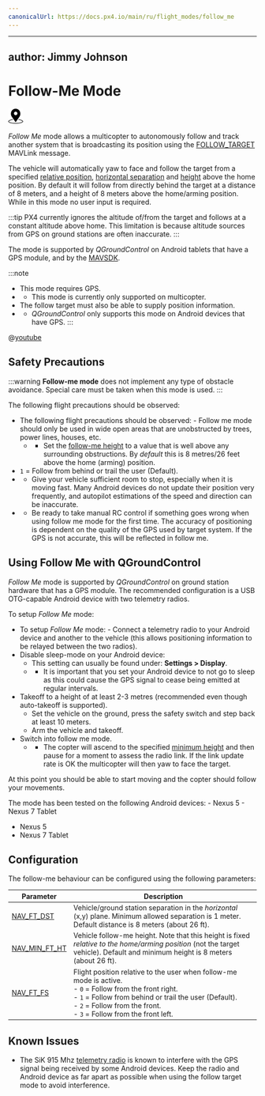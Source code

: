 ```yaml
---
canonicalUrl: https://docs.px4.io/main/ru/flight_modes/follow_me
---
```


---
author: Jimmy Johnson
---

# Follow-Me Mode

[<img src="../../assets/site/position_fixed.svg" title="Position fix required (e.g. GPS)" width="30px" />](../getting_started/flight_modes.md#key_position_fixed)

*Follow Me* mode allows a multicopter to autonomously follow and track another system that is broadcasting its position using the [FOLLOW_TARGET](https://mavlink.io/en/messages/common.html#FOLLOW_TARGET) MAVLink message.

The vehicle will automatically yaw to face and follow the target from a specified [relative position](#NAV_FT_FS), [horizontal separation](#NAV_FT_DST) and [height](#NAV_MIN_FT_HT) above the home position. By default it will follow from directly behind the target at a distance of 8 meters, and a height of 8 meters above the home/arming position. While in this mode no user input is required.

:::tip
PX4 currently ignores the altitude of/from the target and follows at a constant altitude above home.
This limitation is because altitude sources from GPS on ground stations are often inaccurate.
:::

The mode is supported by *QGroundControl* on Android tablets that have a GPS module, and by the [MAVSDK](https://mavsdk.mavlink.io/main/en/cpp/api_reference/classmavsdk_1_1_follow_me.html).

:::note
* This mode requires GPS.
* * This mode is currently only supported on multicopter.
* The follow target must also be able to supply position information.
* * *QGroundControl* only supports this mode on Android devices that have GPS. :::

@[youtube](https://youtu.be/RxDL4CtkzAQ)

## Safety Precautions

:::warning
**Follow-me mode** does not implement any type of obstacle avoidance. Special care must be taken when this mode is used. :::

The following flight precautions should be observed:
- The following flight precautions should be observed: - Follow me mode should only be used in wide open areas that are unobstructed by trees, power lines, houses, etc.
  - - Set the [follow-me height](#NAV_MIN_FT_HT) to a value that is well above any surrounding obstructions. By *default* this is 8 metres/26 feet above the home (arming) position.
- `1` = Follow from behind or trail the user (Default).
- - Give your vehicle sufficient room to stop, especially when it is moving fast. Many Android devices do not update their position very frequently, and autopilot estimations of the speed and direction can be inaccurate.
- - Be ready to take manual RC control if something goes wrong when using follow me mode for the first time. The accuracy of positioning is dependent on the quality of the GPS used by target system. If the GPS is not accurate, this will be reflected in follow me.

## Using Follow Me with QGroundControl

*Follow Me* mode is supported by *QGroundControl* on ground station hardware that has a GPS module. The recommended configuration is a USB OTG-capable Android device with two telemetry radios.

To setup *Follow Me* mode:
- To setup *Follow Me* mode: - Connect a telemetry radio to your Android device and another to the vehicle (this allows positioning information to be relayed between the two radios).
- Disable sleep-mode on your Android device:
  - This setting can usually be found under: **Settings \> Display**.
  - - It is important that you set your Android device to not go to sleep as this could cause the GPS signal to cease being emitted at regular intervals.
- Takeoff to a height of at least 2-3 metres (recommended even though auto-takeoff is supported).
  - Set the vehicle on the ground, press the safety switch and step back at least 10 meters.
  - Arm the vehicle and takeoff.
- Switch into follow me mode.
  - - The copter will ascend to the specified [minimum height](#NAV_MIN_FT_HT) and then pause for a moment to assess the radio link. If the link update rate is OK the multicopter will then yaw to face the target.

At this point you should be able to start moving and the copter should follow your movements.

The mode has been tested on the following Android devices: - Nexus 5 - Nexus 7 Tablet
- Nexus 5
- Nexus 7 Tablet


## Configuration

The follow-me behaviour can be configured using the following parameters:

| Parameter                                                                                                  | Description                                                                                                                                                                                                                                                             |
| ---------------------------------------------------------------------------------------------------------- | ----------------------------------------------------------------------------------------------------------------------------------------------------------------------------------------------------------------------------------------------------------------------- |
| <span id="NAV_FT_DST"></span>[NAV_FT_DST](../advanced_config/parameter_reference.md#NAV_FT_DST)          | Vehicle/ground station separation in the *horizontal* (x,y) plane. Minimum allowed separation is 1 meter. Default distance is 8 meters (about 26 ft).                                                                                                                   |
| <span id="NAV_MIN_FT_HT"></span>[NAV_MIN_FT_HT](../advanced_config/parameter_reference.md#NAV_MIN_FT_HT) | Vehicle follow-me height. Note that this height is fixed *relative to the home/arming position* (not the target vehicle). Default and minimum height is 8 meters (about 26 ft).                                                                                         |
| <span id="NAV_FT_FS"></span>[NAV_FT_FS](../advanced_config/parameter_reference.md#NAV_FT_FS)             | Flight position relative to the user when follow-me mode is active.<br>- `0` = Follow from the front right.<br>- `1` = Follow from behind or trail the user (Default).<br>- `2` = Follow from the front.<br>- `3` = Follow from the front left. |


## Known Issues

- The SiK 915 Mhz [telemetry radio](../telemetry/sik_radio.md) is known to interfere with the GPS signal being received by some Android devices. Keep the radio and Android device as far apart as possible when using the follow target mode to avoid interference.
